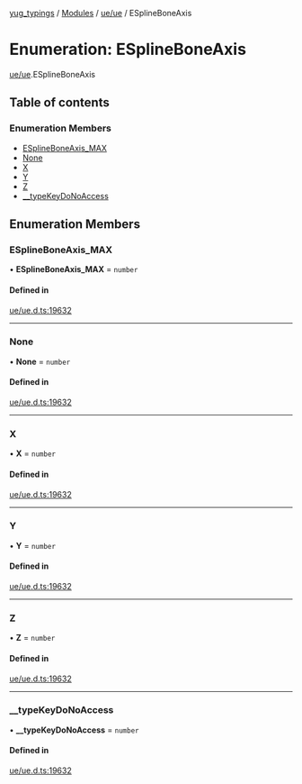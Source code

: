 [yug_typings](../README.md) / [Modules](../modules.md) / [ue/ue](../modules/ue_ue.md) / ESplineBoneAxis

# Enumeration: ESplineBoneAxis

[ue/ue](../modules/ue_ue.md).ESplineBoneAxis

## Table of contents

### Enumeration Members

- [ESplineBoneAxis\_MAX](ue_ue.ESplineBoneAxis.md#esplineboneaxis_max)
- [None](ue_ue.ESplineBoneAxis.md#none)
- [X](ue_ue.ESplineBoneAxis.md#x)
- [Y](ue_ue.ESplineBoneAxis.md#y)
- [Z](ue_ue.ESplineBoneAxis.md#z)
- [\_\_typeKeyDoNoAccess](ue_ue.ESplineBoneAxis.md#__typekeydonoaccess)

## Enumeration Members

### ESplineBoneAxis\_MAX

• **ESplineBoneAxis\_MAX** = `number`

#### Defined in

[ue/ue.d.ts:19632](https://github.com/YugMetaverse/yug_typings/blob/25cad34/ue/ue.d.ts#L19632)

___

### None

• **None** = `number`

#### Defined in

[ue/ue.d.ts:19632](https://github.com/YugMetaverse/yug_typings/blob/25cad34/ue/ue.d.ts#L19632)

___

### X

• **X** = `number`

#### Defined in

[ue/ue.d.ts:19632](https://github.com/YugMetaverse/yug_typings/blob/25cad34/ue/ue.d.ts#L19632)

___

### Y

• **Y** = `number`

#### Defined in

[ue/ue.d.ts:19632](https://github.com/YugMetaverse/yug_typings/blob/25cad34/ue/ue.d.ts#L19632)

___

### Z

• **Z** = `number`

#### Defined in

[ue/ue.d.ts:19632](https://github.com/YugMetaverse/yug_typings/blob/25cad34/ue/ue.d.ts#L19632)

___

### \_\_typeKeyDoNoAccess

• **\_\_typeKeyDoNoAccess** = `number`

#### Defined in

[ue/ue.d.ts:19632](https://github.com/YugMetaverse/yug_typings/blob/25cad34/ue/ue.d.ts#L19632)
